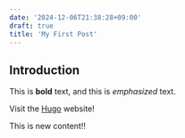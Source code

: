 ```yaml
---
date: '2024-12-06T21:38:28+09:00'
draft: true
title: 'My First Post'
---
```


## Introduction

This is **bold** text, and this is *emphasized* text.

Visit the [Hugo](https://gohugo.io) website!

This is new content!!
